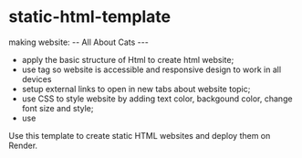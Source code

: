 # static-html-template
making website: -- All About Cats ---
- apply the basic structure of Html to create html website;
- use <meta> tag so website is accessible and  responsive design to work in all devices
- setup external links to open in new tabs about website topic;
- use CSS to style website by adding text color, backgound color, change font size and style;
- use

Use this template to create static HTML websites and deploy them on Render.

